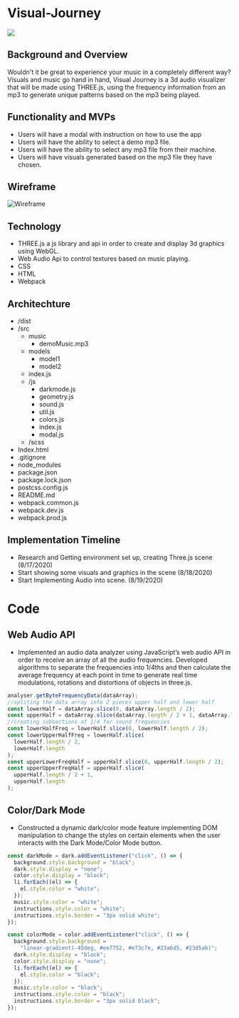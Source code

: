 # Visual-Journey

![](https://media2.giphy.com/media/htR2Xb6Eu59vYOciYh/giphy.gif)

## Background and Overview

Wouldn't it be great to experience your music in a completely different way? Visuals and music go hand in hand, Visual Journey is a 3d audio visualizer that will be made using THREE.js, using the frequency information from an mp3 to generate unique patterns based on the mp3 being played.

## Functionality and MVPs

- Users will have a modal with instruction on how to use the app
- Users will have the ability to select a demo mp3 file.
- Users will have the ability to select any mp3 file from their machine.
- Users will have visuals generated based on the mp3 file they have chosen.

## Wireframe

![Wireframe](https://i.imgur.com/lEtD7TA.png)

## Technology

- THREE.js a js library and api in order to create and display 3d graphics using WebGL.
- Web Audio Api to control textures based on music playing.
- CSS
- HTML
- Webpack

## Architechture

- /dist
- /src
  - music
    - demoMusic.mp3
  - models
    - model1
    - model2
  - index.js
  - /js
    - darkmode.js
    - geometry.js
    - sound.js
    - util.js
    - colors.js
    - index.js
    - modal.js
  - /scss
- Index.html
- .gitignore
- node_modules
- package.json
- package.lock.json
- postcss.config.js
- README.md
- webpack.common.js
- webpack.dev.js
- webpack.prod.js

## Implementation Timeline

- Research and Getting environment set up, creating Three.js scene (8/17/2020)
- Start showing some visuals and graphics in the scene (8/18/2020)
- Start Implementing Audio into scene. (8/19/2020)

# Code

## Web Audio API

- Implemented an audio data analyzer using JavaScript’s web audio API in order to receive an array of all the audio frequencies. Developed algorithms to separate the frequencies into 1/4ths and then calculate the average frequency at each point in time to generate real time modulations, rotations and distortions of objects in three.js.

```javascript
analyser.getByteFrequencyData(dataArray);
//spliting the data array into 2 pieces upper half and lower half
const lowerHalf = dataArray.slice(0, dataArray.length / 2);
const upperHalf = dataArray.slice(dataArray.length / 2 + 1, dataArray.length);
//creating subsections of 1/4 for sound frequencies
const lowerHalfFreq = lowerHalf.slice(0, lowerHalf.length / 2);
const lowerUpperHalfFreq = lowerHalf.slice(
  lowerHalf.length / 2,
  lowerHalf.length
);
const upperLowerFreqHalf = upperHalf.slice(0, upperHalf.length / 2);
const upperUpperFreqHalf = upperHalf.slice(
  upperHalf.length / 2 + 1,
  upperHalf.length
);
```

## Color/Dark Mode

- Constructed a dynamic dark/color mode feature implementing DOM manipulation to change the styles on certain elements when the user interacts with the Dark Mode/Color Mode button.

```javascript
const darkMode = dark.addEventListener("click", () => {
  background.style.background = "black";
  dark.style.display = "none";
  color.style.display = "block";
  li.forEach((el) => {
    el.style.color = "white";
  });
  music.style.color = "white";
  instructions.style.color = "white";
  instructions.style.border = "3px solid white";
});

const colorMode = color.addEventListener("click", () => {
  background.style.background =
    "linear-gradient(-45deg, #ee7752, #e73c7e, #23a6d5, #23d5ab)";
  dark.style.display = "block";
  color.style.display = "none";
  li.forEach((el) => {
    el.style.color = "black";
  });
  music.style.color = "black";
  instructions.style.color = "black";
  instructions.style.border = "3px solid black";
});
```
